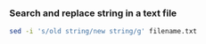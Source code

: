 ### Search and replace string in a text file

```bash
sed -i 's/old string/new string/g' filename.txt
```